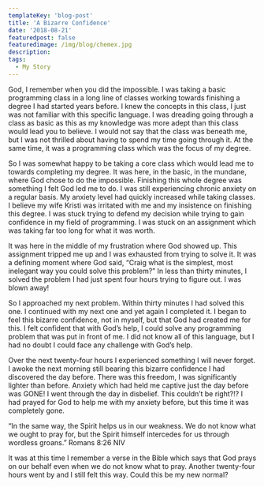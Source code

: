 ```yaml
---
templateKey: 'blog-post'
title: 'A Bizarre Confidence'
date: '2018-08-21'
featuredpost: false
featuredimage: /img/blog/chemex.jpg
description:
tags:
  - My Story
---
```


God, I remember when you did the impossible. I was taking a basic programming class in a long line of classes working towards finishing a degree I had started years before. I knew the concepts in this class, I just was not familiar with this specific language. I was dreading going through a class as basic as this as my knowledge was more adept than this class would lead you to believe. I would not say that the class was beneath me, but I was not thrilled about having to spend my time going through it. At the same time, it was a programming class which was the focus of my degree.

So I was somewhat happy to be taking a core class which would lead me to towards completing my degree. It was here, in the basic, in the mundane, where God chose to do the impossible. Finishing this whole degree was something I felt God led me to do. I was still experiencing chronic anxiety on a regular basis. My anxiety level had quickly increased while taking classes. I believe my wife Kristi was irritated with me and my insistence on finishing this degree. I was stuck trying to defend my decision while trying to gain confidence in my field of programming. I was stuck on an assignment which was taking far too long for what it was worth.

It was here in the middle of my frustration where God showed up. This assignment tripped me up and I was exhausted from trying to solve it. It was a defining moment where God said, “Craig what is the simplest, most inelegant way you could solve this problem?” In less than thirty minutes, I solved the problem I had just spent four hours trying to figure out. I was blown away!

So I approached my next problem. Within thirty minutes I had solved this one. I continued with my next one and yet again I completed it. I began to feel this bizarre confidence, not in myself, but that God had created me for this. I felt confident that with God’s help, I could solve any programming problem that was put in front of me. I did not know all of this language, but I had no doubt I could face any challenge with God’s help.

Over the next twenty-four hours I experienced something I will never forget. I awoke the next morning still bearing this bizarre confidence I had discovered the day before. There was this freedom, I was significantly lighter than before. Anxiety which had held me captive just the day before was GONE! I went through the day in disbelief. This couldn’t be right?!? I had prayed for God to help me with my anxiety before, but this time it was completely gone.

“In the same way, the Spirit helps us in our weakness. We do not know what we ought to pray for, but the Spirit himself intercedes for us through wordless groans.” ‭‭Romans‬ ‭8:26‬ ‭NIV‬‬

It was at this time I remember a verse in the Bible which says that God prays on our behalf even when we do not know what to pray. Another twenty-four hours went by and I still felt this way. Could this be my new normal?
